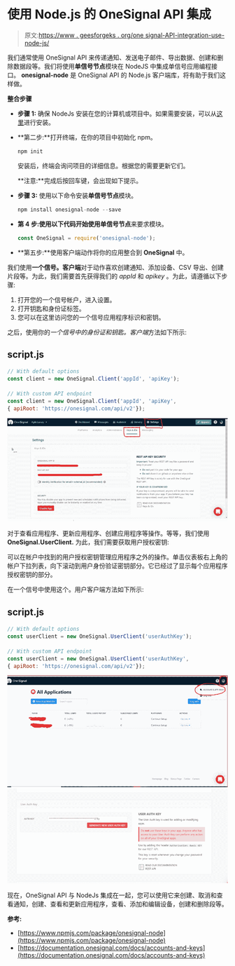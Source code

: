 # 使用 Node.js 的 OneSignal API 集成

> 原文:[https://www . geesforgeks . org/one signal-API-integration-use-node-js/](https://www.geeksforgeeks.org/onesignal-api-integration-using-node-js/)

我们通常使用 OneSignal API 来传递通知、发送电子邮件、导出数据、创建和删除数据段等。我们将使用**单信号节点**模块在 NodeJS 中集成单信号应用编程接口。 **onesignal-node** 是 OneSignal API 的 Node.js 客户端库，将有助于我们这样做。

****整合步骤****

*   **步骤 1:** 确保 NodeJs 安装在您的计算机或项目中。如果需要安装，可以从[这里](https://nodejs.org/en/download/)进行安装。

*   **第二步:**打开终端，在你的项目中初始化 npm。

    ```js
    npm init
    ```

    安装后，终端会询问项目的详细信息。根据您的需要更新它们。

    **注意:**完成后按回车键，会出现如下提示。

*   **步骤 3:** 使用以下命令安装**单信号节点**模块。

    ```js
    npm install onesignal-node --save
    ```

*   **第 4 步:**使用以下代码开始使用**单信号节点**来要求模块。

    ```js
    const OneSignal = require('onesignal-node');
    ```

*   **第五步:**使用客户端动作将你的应用整合到 **OneSignal** 中。

我们使用**一个信号。客户端**对于动作喜欢创建通知、添加设备、CSV 导出、创建片段等。为此，我们需要首先获得我们的 *appId* 和 *apikey* 。为此，请遵循以下步骤:

1.  打开您的一个信号帐户，进入设置。
2.  打开钥匙和身份证标签。
3.  您可以在这里访问您的一个信号应用程序标识和密钥。

之后，使用你的*一个信号中的身份证和钥匙。客户端*方法如下所示:

## script.js

```js
// With default options
const client = new OneSignal.Client('appId', 'apiKey');

// With custom API endpoint
const client = new OneSignal.Client('appId', 'apiKey', 
{ apiRoot: 'https://onesignal.com/api/v2'});
```

![](img/330bd800007488b54ecd5fe3315cfdb5.png)

对于查看应用程序、更新应用程序、创建应用程序等操作。等等，我们使用 **OneSignal.UserClient.** 为此，我们需要获取用户授权密钥:

可以在帐户中找到的用户授权密钥管理应用程序之外的操作。单击仪表板右上角的帐户下拉列表，向下滚动到用户身份验证密钥部分。它已经过了显示每个应用程序授权密钥的部分。

在一个信号中使用这个。用户客户端方法如下所示:

## script.js

```js
// With default options
const userClient = new OneSignal.UserClient('userAuthKey');

// With custom API endpoint
const userClient = new OneSignal.UserClient('userAuthKey', 
{ apiRoot: 'https://onesignal.com/api/v2'});
```

![](img/57d0a2542b99970df13848d88e1da915.png) ![](img/14bb09a29daef1d8047b445756422077.png)

现在，OneSignal API 与 NodeJs 集成在一起，您可以使用它来创建、取消和查看通知，创建、查看和更新应用程序，查看、添加和编辑设备，创建和删除段等。

**参考:**

*   [https://www.npmjs.com/package/onesignal-node](https://www.npmjs.com/package/onesignal-node)
*   [https://documentation.onesignal.com/docs/accounts-and-keys](https://documentation.onesignal.com/docs/accounts-and-keys)